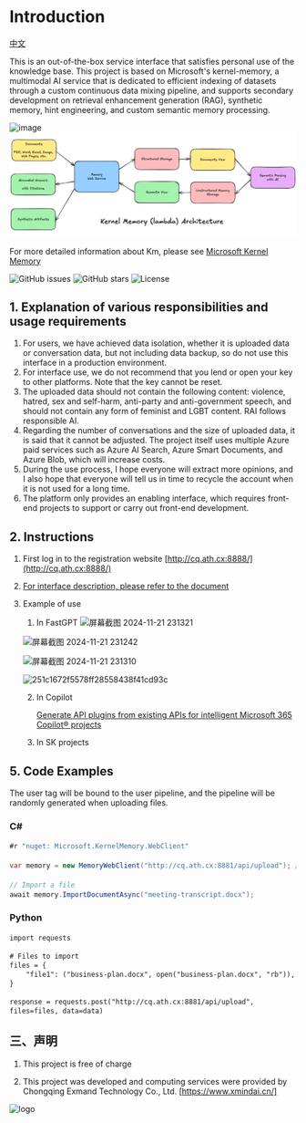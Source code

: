 # Introduction
[中文](https://github.com/gongwell/XMRAG/blob/main/README.md)

This is an out-of-the-box service interface that satisfies personal use of the knowledge base. This project is based on Microsoft's kernel-memory, a multimodal AI service that is dedicated to efficient indexing of datasets through a custom continuous data mixing pipeline, and supports secondary development on retrieval enhancement generation (RAG), synthetic memory, hint engineering, and custom semantic memory processing.

![image](https://github.com/user-attachments/assets/2b9bf9d9-1f1e-45b3-9461-50323b4f7b7f)
![image](https://github.com/microsoft/kernel-memory/blob/main/docs/img/kernel-memory-lambda-architecture.png)

For more detailed information about Km, please see [Microsoft Kernel Memory](https://microsoft.github.io/kernel-memory/)

![GitHub issues](https://img.shields.io/github/issues/user/repo) ![GitHub stars](https://img.shields.io/github/stars/user/repo) ![License](https://img.shields.io/badge/license-MIT-blue.svg)

## 1. Explanation of various responsibilities and usage requirements

1. For users, we have achieved data isolation, whether it is uploaded data or conversation data, but not including data backup, so do not use this interface in a production environment.
2. For interface use, we do not recommend that you lend or open your key to other platforms. Note that the key cannot be reset.
3. The uploaded data should not contain the following content: violence, hatred, sex and self-harm, anti-party and anti-government speech, and should not contain any form of feminist and LGBT content. RAI follows responsible AI.
4. Regarding the number of conversations and the size of uploaded data, it is said that it cannot be adjusted. The project itself uses multiple Azure paid services such as Azure AI Search, Azure Smart Documents, and Azure Blob, which will increase costs.
5. During the use process, I hope everyone will extract more opinions, and I also hope that everyone will tell us in time to recycle the account when it is not used for a long time.
6. The platform only provides an enabling interface, which requires front-end projects to support or carry out front-end development.

## 2. Instructions

1. First log in to the registration website [http://cq.ath.cx:8888/](http://cq.ath.cx:8888/)
2. [For interface description, please refer to the document](https://github.com/gongwell/XMRAG/blob/main/%E6%8E%A5%E5%8F%A3%E4%BF%A1%E6%81%AF.md)
3. Example of use

   1. In FastGPT
   ![屏幕截图 2024-11-21 231321](https://github.com/user-attachments/assets/1d655bed-6668-40f1-afe8-292257116a28)

   ![屏幕截图 2024-11-21 231242](https://github.com/user-attachments/assets/69fe3f94-95b2-4d89-ac88-7760cc0584c8)

   ![屏幕截图 2024-11-21 231310](https://github.com/user-attachments/assets/797d4392-4e2b-40eb-b661-b77c4eb87dc5)

   ![251c1672f5578ff28558438f41cd93c](https://github.com/user-attachments/assets/80a43b3f-38fc-4f24-9ee8-6b2b3cb646a1)

   2. In Copilot

      [Generate API plugins from existing APIs for intelligent Microsoft 365 Copilot® projects](https://learn.microsoft.com/zh-cn/microsoft-365-copilot/extensibility/build-api-plugins-existing-api?tabs=toolkit)

   3. In SK projects


## 5. Code Examples
The user tag will be bound to the user pipeline, and the pipeline will be randomly generated when uploading files.

### C#
```csharp
#r "nuget: Microsoft.KernelMemory.WebClient"

var memory = new MemoryWebClient("http://cq.ath.cx:8881/api/upload"); // <== URL of KM web service

// Import a file
await memory.ImportDocumentAsync("meeting-transcript.docx");
```

### Python
```
import requests

# Files to import
files = {
    "file1": ("business-plan.docx", open("business-plan.docx", "rb")),
}

response = requests.post("http://cq.ath.cx:8881/api/upload", files=files, data=data)
```


## 三、声明
1. This project is free of charge

2. This project was developed and computing services were provided by Chongqing Exmand Technology Co., Ltd.
    [https://www.xmindai.cn/]

 ![logo](https://github.com/user-attachments/assets/ff0ec800-9045-4d62-adf9-3d10a6fcd5b9)

 
